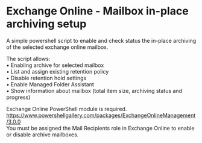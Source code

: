 # Exchange Online - Mailbox in-place archiving setup

A simple powershell script to enable and check status the in-place archiving of the selected exchange online mailbox.

The script allows:</br>
	• Enabling archive for selected mailbox</br>
	• List and assign existing retention policy</br>
	• Disable retention hold settings</br>
	• Enable Managed Folder Assistant</br>
	• Show information about mailbox (total item size, archiving status and progress)</br>
  
Exchange Online PowerShell module is required.  https://www.powershellgallery.com/packages/ExchangeOnlineManagement/3.0.0 </br>
You must be assigned the Mail Recipients role in Exchange Online to enable or disable archive mailboxes. 
